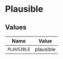 # Plausible


## Values

| Name        | Value       |
| ----------- | ----------- |
| `PLAUSIBLE` | plausible   |
